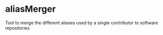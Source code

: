 aliasMerger
===========

Tool to merge the different aliases used by a single contributor to software repositories
